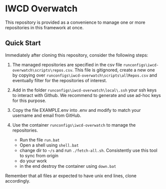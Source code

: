 # IWCD Overwatch

This repository is provided as a convenience to manage one or more repositories in this framework at once.

## Quick Start

Immediately after cloning this repository, consider the following steps:

1. The managed repositories are specified in the csv file `runconfigs\iwcd-overwatch\scripts\repos.csv`. This file is gitignored, create a new one by copying over `runconfigs\iwcd-overwatch\scripts\allRepos.csv` and eventually filter for the repositories of interest.
2. Add in the folder `runconfigs\iwcd-overwatch\local\.ssh` your ssh keys to interact with Github. We recommend to generate and use ad-hoc keys for this purpose.
3. Copy the file EXAMPLE.env into .env and modify to match your username and email from GitHub.
4. Use the container `runconfigs\iwcd-overwatch` to manage the repositories.

    - Run the file `run.bat`
    - Open a shell using `shell.bat`
    - change dir to `~/s` and run `./fetch-all.sh`. Consistently use this tool to sync from origin
    - do your work
    - in the end destroy the container using `down.bat`

Remember that all files ar expected to have unix end lines, clone accordingly.

